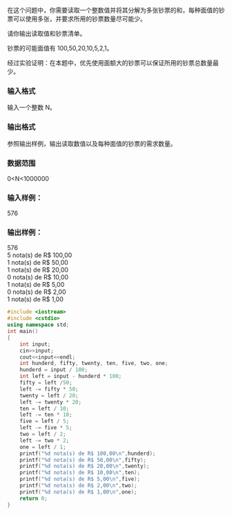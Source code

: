 在这个问题中，你需要读取一个整数值并将其分解为多张钞票的和，每种面值的钞票可以使用多张，并要求所用的钞票数量尽可能少。

请你输出读取值和钞票清单。

钞票的可能面值有 100,50,20,10,5,2,1。

经过实验证明：在本题中，优先使用面额大的钞票可以保证所用的钞票总数量最少。

### 输入格式
输入一个整数 N。

### 输出格式
参照输出样例，输出读取数值以及每种面值的钞票的需求数量。

### 数据范围
0<N<1000000
### 输入样例：
576
### 输出样例：
576  
5 nota(s) de R$ 100,00  
1 nota(s) de R$ 50,00  
1 nota(s) de R$ 20,00  
0 nota(s) de R$ 10,00  
1 nota(s) de R$ 5,00  
0 nota(s) de R$ 2,00  
1 nota(s) de R$ 1,00  

```c++
#include <iostream>
#include <cstdio>
using namespace std;
int main()
{
    int input;
    cin>>input;
    cout<<input<<endl;
    int hunderd, fifty, twenty, ten, five, two, one;
    hunderd = input / 100;
    int left = input - hunderd * 100;
    fifty = left /50;
    left -= fifty * 50;
    twenty = left / 20;
    left -= twenty * 20;
    ten = left / 10;
    left -= ten * 10;
    five = left / 5;
    left -= five * 5;
    two = left / 2;
    left -= two * 2;
    one = left / 1;
    printf("%d nota(s) de R$ 100,00\n",hunderd);
    printf("%d nota(s) de R$ 50,00\n",fifty);
    printf("%d nota(s) de R$ 20,00\n",twenty);
    printf("%d nota(s) de R$ 10,00\n",ten);
    printf("%d nota(s) de R$ 5,00\n",five);
    printf("%d nota(s) de R$ 2,00\n",two);
    printf("%d nota(s) de R$ 1,00\n",one);
    return 0;
}
```
